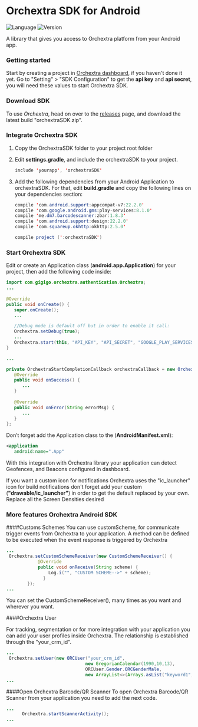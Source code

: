 # Orchextra SDK for Android

![Language](https://img.shields.io/badge/Language-Android%20Java-orange.svg)
![Version](https://img.shields.io/badge/version-0.9-blue.svg)

A library that gives you access to Orchextra platform from your Android app. 

### Getting started
Start by creating a project in [Orchextra dashboard][dashboard], if you haven't done it yet. Go to "Setting" > "SDK Configuration" to get the **api key** and **api secret**, you will need these values to start Orchextra SDK.

### Download SDK
To use *Orchextra*, head on over to the [releases][releases] page, and download the latest build "orchextraSDK.zip".

### Integrate Orchextra SDK
1. Copy the OrchextraSDK folder to your project root folder
2. Edit **settings.gradle**, and include the orchextraSDK to your project.

   ```java
   include 'yourapp', 'orchextraSDK'
   ```
3. Add the following dependencies from your Android Application to orchextraSDK. For that, edit **build.gradle** and copy the following lines on your dependencies section:

   ```java
   compile 'com.android.support:appcompat-v7:22.2.0'
   compile 'com.google.android.gms:play-services:8.1.0'
   compile 'me.dm7.barcodescanner:zbar:1.8.3'
   compile 'com.android.support:design:22.2.0'
   compile 'com.squareup.okhttp:okhttp:2.5.0'
   
   compile project (':orchextraSDK')
   ```

### Start Orchextra SDK
Edit or create an Application class (**android.app.Application**) for your project, then add the following code inside:

```java
import com.gigigo.orchextra.authentication.Orchextra;
...
 
@Override
public void onCreate() {
   super.onCreate();
   ...

   //Debug mode is default off but in order to enable it call:
   Orchextra.setDebug(true);
   ...
   Orchextra.start(this, "API_KEY", "API_SECRET", "GOOGLE_PLAY_SERVICES_SENDER_ID", orchextraCallback);
}

...

private OrchextraStartCompletionCallback orchextraCallback = new OrchextraStartCompletionCallback() {
   @Override
   public void onSuccess() {
      ...  
   }
 
   @Override
   public void onError(String errorMsg) {
      ...
   }
};
```
Don’t forget add the Application class to the (**AndroidManifest.xml**):
```xml
<application
   android:name=".App"
   ```
   
With this integration with Orchextra library your application can detect Geofences, and Beacons configured in dashboard.
   
If you want a custom icon for notifications Orchextra uses the "ic_launcher" icon for build notifications don't forget add your custom (**"drawable/ic_launcher"**) in order to get the default replaced by your own. Replace all the Screen Densities desired

### More features Orchextra Android SDK

####Customs Schemes
You can use customScheme, for communicate trigger events from Orchextra to your application.
A method can be defined to be executed when the event response is triggered by Orchextra

```java
...
 Orchextra.setCustomSchemeReceiver(new CustomSchemeReceiver() {
            @Override
            public void onReceive(String scheme) {
                Log.i("", "CUSTOM SCHEME-->" + scheme);
              }
        });
...
```

You can set the CustomSchemeReceiver(), many times as you want and wherever you want.  

####Orchextra User


For tracking, segmentation or for more integration with your application you can add your user profiles inside Orchextra.
The relationship is established through the "your_crm_id".

```java
...
 Orchextra.setUser(new ORCUser("your_crm_id",
                              new GregorianCalendar(1990,10,13),
                              ORCUser.Gender.ORCGenderMale, 
                              new ArrayList<>(Arrays.asList("keyword1", "keyword2"))));
...
```

####Open Orchextra Barcode/QR Scanner
To open Orchextra Barcode/QR Scanner from your application you need to add the next code. 

```java
...
      Orchextra.startScannerActivity();
...
```





[releases]: https://github.com/Orchextra/orchextra-android-sdk/releases
[dashboard]: https://dashboard.orchextra.io/home/

